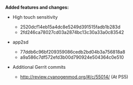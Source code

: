 **Added features and changes:**

* High touch sensitivity
    - 2520dcf14eb15a4dc8e5249d391515fadb1b283d
    - 2fd246ca78027cd03a2874bc13c30a33a0c83542

* app2sd
    - 77ddb6c96bf209359086cedb2bd04b3a756818a8
    - a9a586c7df572efd3b00d790924e504364c0e510

* Additional Gerrit commits
    - http://review.cyanogenmod.org/#/c/55014/ (At PS5)
